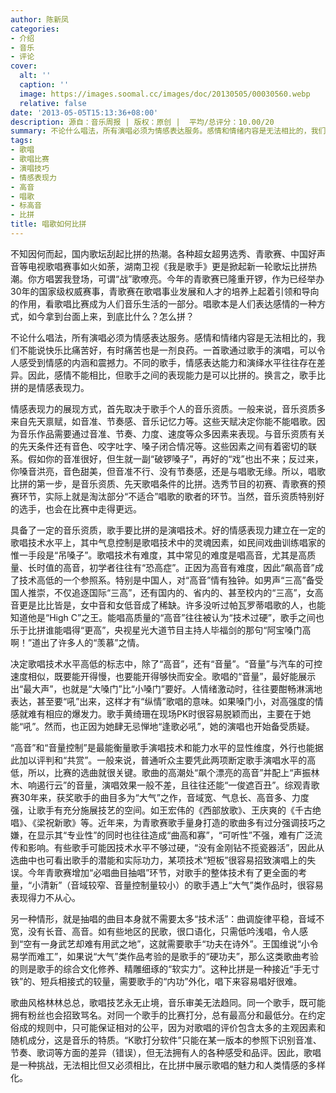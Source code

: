 ```yaml
---
author: 陈新凤
categories:
- 介绍
- 音乐
- 评论
cover:
  alt: ''
  caption: ''
  image: https://images.soomal.cc/images/doc/20130505/00030560.webp
  relative: false
date: '2013-05-05T15:13:36+08:00'
description: 源自：音乐周报 | 版权：原创 |  平均/总评分：10.00/20
summary: 不论什么唱法，所有演唱必须为情感表达服务。感情和情绪内容是无法相比的，我们不能说快乐比痛苦好，有时痛苦也是一剂良药。一首歌通过歌手的演唱，可以令人感受到情感的内涵和震撼力。不同的歌手，情感表达能力和演绎水平往往存在差异。因此，感情不能相比，但歌手之间的表现能力是可以比拼的……
tags:
- 歌唱
- 歌唱比赛
- 演唱技巧
- 情感表现力
- 高音
- 唱歌
- 标高音
- 比拼
title: 唱歌如何比拼
---
```


不知因何而起，国内歌坛刮起比拼的热潮。各种超女超男选秀、青歌赛、中国好声音等电视歌唱赛事如火如荼，湖南卫视《我是歌手》更是掀起新一轮歌坛比拼热潮。你方唱罢我登场，可谓“战”歌嘹亮。今年的青歌赛已隆重开锣，作为已经举办30年的国家级权威赛事，青歌赛在歌唱事业发展和人才的培养上起着引领和导向的作用，看歌唱比赛成为人们音乐生活的一部分。唱歌本是人们表达感情的一种方式，如今拿到台面上来，到底比什么？怎么拼？

不论什么唱法，所有演唱必须为情感表达服务。感情和情绪内容是无法相比的，我们不能说快乐比痛苦好，有时痛苦也是一剂良药。一首歌通过歌手的演唱，可以令人感受到情感的内涵和震撼力。不同的歌手，情感表达能力和演绎水平往往存在差异。因此，感情不能相比，但歌手之间的表现能力是可以比拼的。换言之，歌手比拼的是情感表现力。

情感表现力的展现方式，首先取决于歌手个人的音乐资质。一般来说，音乐资质多来自先天禀赋，如音准、节奏感、音乐记忆力等。这些天赋决定你能不能唱歌。因为音乐作品需要通过音准、节奏、力度、速度等众多因素来表现。与音乐资质有关的先天条件还有音色、咬字吐字、嗓子闭合情况等。这些因素之间有着密切的联系。假如你的音准很好，但生就一副“破锣嗓子”，再好的“戏”也出不来；反过来，你嗓音洪亮，音色甜美，但音准不行、没有节奏感，还是与唱歌无缘。所以，唱歌比拼的第一步，是音乐资质、先天歌唱条件的比拼。选秀节目的初赛、青歌赛的预赛环节，实际上就是淘汰部分“不适合”唱歌的歌者的环节。当然，音乐资质特别好的选手，也会在比赛中走得更远。

具备了一定的音乐资质，歌手要比拼的是演唱技术。好的情感表现力建立在一定的歌唱技术水平上，其中气息控制是歌唱技术中的灵魂因素，如民间戏曲训练唱家的惟一手段是“吊嗓子”。歌唱技术有难度，其中常见的难度是唱高音，尤其是高质量、长时值的高音，初学者往往有“恐高症”。正因为高音有难度，因此“飙高音”成了技术高低的一个参照系。特别是中国人，对“高音”情有独钟。如男声“三高”备受国人推崇，不仅追逐国际“三高”，还有国内的、省内的、甚至校内的“三高”，女高音更是比比皆是，女中音和女低音成了稀缺。许多没听过帕瓦罗蒂唱歌的人，也能知道他是“High C”之王。能唱高质量的“高音”往往被认为“技术过硬”，歌手之间也乐于比拼谁能唱得“更高”，央视星光大道节目主持人毕福剑的那句“阿宝嗓门高啊！”道出了许多人的“羡慕”之情。

决定歌唱技术水平高低的标志中，除了“高音”，还有“音量”。“音量”与汽车的可控速度相似，既要能开得慢，也要能开得够快而安全。歌唱的“音量”，最好能展示出“最大声”，也就是“大嗓门”比“小嗓门”要好。人情绪激动时，往往要酣畅淋漓地表达，甚至要“吼”出来，这样才有“纵情”歌唱的意味。如果嗓门小，对高强度的情感就难有相应的爆发力。歌手黄绮珊在现场PK时很容易脱颖而出，主要在于她能“吼”。然而，也正因为她肆无忌惮地“逢歌必吼”，她的演唱也开始备受质疑。

“高音”和“音量控制”是最能衡量歌手演唱技术和能力水平的显性维度，外行也能据此加以评判和“共赏”。一般来说，普通听众主要凭此两项断定歌手演唱水平的高低，所以，比赛的选曲就很关键。歌曲的高潮处“飙个漂亮的高音”并配上“声振林木、响遏行云”的音量，演唱效果一般不差，且往往还能“一俊遮百丑”。综观青歌赛30年来，获奖歌手的曲目多为“大气”之作，音域宽、气息长、高音多、力度强，让歌手有充分施展技艺的空间。如王宏伟的《西部放歌》、王庆爽的《千古绝唱》、《梁祝新歌》等。近年来，为青歌赛歌手量身打造的歌曲多有过分强调技巧之嫌，在显示其“专业性”的同时也往往造成“曲高和寡”，“可听性”不强，难有广泛流传和影响。有些歌手可能因技术水平不够过硬，“没有金刚钻不揽瓷器活”，因此从选曲中也可看出歌手的潜能和实际功力，某项技术“短板”很容易招致演唱上的失误。今年青歌赛增加“必唱曲目抽唱”环节，对歌手的整体技术有了更全面的考量，“小清新”（音域较窄、音量控制量较小）的歌手遇上“大气”类作品时，很容易表现得力不从心。

另一种情形，就是抽唱的曲目本身就不需要太多“技术活”：曲调旋律平稳，音域不宽，没有长音、高音。如有些地区的民歌，很口语化，只需低吟浅唱，令人感到“空有一身武艺却难有用武之地”，这就需要歌手“功夫在诗外”。王国维说“小令易学而难工”，如果说“大气”类作品考验的是歌手的“硬功夫”，那么这类歌曲考验的则是歌手的综合文化修养、精雕细琢的“软实力”。这种比拼是一种接近“手无寸铁”的、短兵相接式的较量，需要歌手的“内功”外化，唱下来容易唱好很难。

歌曲风格林林总总，歌唱技艺永无止境，音乐审美无法趋同。同一个歌手，既可能拥有粉丝也会招致骂名。对同一个歌手的比赛打分，总有最高分和最低分。在约定俗成的规则中，只可能保证相对的公平，因为对歌唱的评价包含太多的主观因素和随机成分，这是音乐的特质。“K歌打分软件”只能在某一版本的参照下识别音准、节奏、歌词等方面的差异（错误），但无法拥有人的各种感受和品评。因此，歌唱是一种挑战，无法相比但又必须相比，在比拼中展示歌唱的魅力和人类情感的多样化。